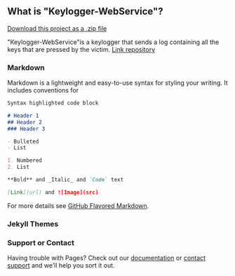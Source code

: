 
## What is "Keylogger-WebService"?
<a class="zip_download_link" href="https://github.com/pages-themes/slate/zipball/master">Download this project as a .zip file</a>

"Keylogger-WebService"is a keylogger that sends a log containing all the keys that are pressed by the victim.
[Link repository](https://github.com/0xFreddox/KeyLogger-WebService/edit/gh-pages/index.md)
### Markdown

Markdown is a lightweight and easy-to-use syntax for styling your writing. It includes conventions for

```markdown
Syntax highlighted code block

# Header 1
## Header 2
### Header 3

- Bulleted
- List

1. Numbered
2. List

**Bold** and _Italic_ and `Code` text

[Link](url) and ![Image](src)
```

For more details see [GitHub Flavored Markdown](https://guides.github.com/features/mastering-markdown/).

### Jekyll Themes


### Support or Contact

Having trouble with Pages? Check out our [documentation](https://docs.github.com/categories/github-pages-basics/) or [contact support](https://support.github.com/contact) and we’ll help you sort it out.
